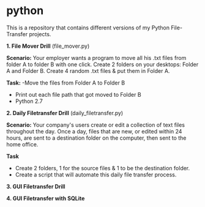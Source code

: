 # python
This is a repository that contains different versions of my Python File-Transfer projects. 

<b>1. File Mover Drill</b> (file_mover.py)

<b>Scenario:</b> Your employer wants a program to move all his .txt files from folder A to folder B with one click.
Create 2 folders on your desktops: Folder A and Folder B. Create 4 random .txt files & put them in Folder A.

<b>Task:</b>
 -Move the files from Folder A to Folder B
- Print out each file path that got moved to Folder B
- Python 2.7

<b>2. Daily Filetransfer Drill</b> (daily_filetransfer.py)

<b>Scenario:</b> Your company's users create or edit a collection of text files throughout the day.
Once a day, files that are new, or edited within 24 hours, are sent to a destination folder on the computer, then sent to the home office.

<b>Task</b>
- Create 2 folders, 1 for the source files & 1 to be the destination folder.
- Create a script that will automate this daily file transfer process. 

<b>3. GUI Filetransfer Drill</b>

<b>4. GUI Filetransfer with SQLite</b>
